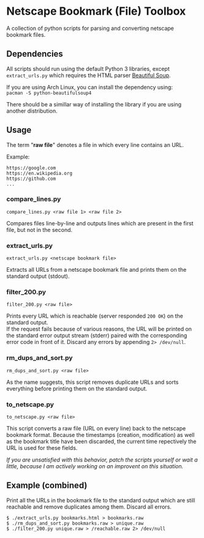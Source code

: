 # Netscape Bookmark (File) Toolbox

A collection of python scripts for parsing and converting netscape bookmark files.

## Dependencies

All scripts should run using the default Python 3 libraries,
except `extract_urls.py` which requires the HTML parser
[Beautiful Soup](https://en.wikipedia.org/wiki/Beautiful_Soup_(HTML_parser)).

If you are using Arch Linux, you can install the dependency using:  
`pacman -S python-beautifulsoup4`

There should be a simillar way of installing the library if you are using another distribution.

## Usage

The term "**raw file**" denotes a file in which every line contains an URL.

Example:

```
https://google.com
https://en.wikipedia.org
https://github.com
...
```

### compare_lines.py

`compare_lines.py <raw file 1> <raw file 2>`

Compares files line-by-line and outputs lines which are present in
the first file, but not in the second.

### extract_urls.py

`extract_urls.py <netscape bookmark file>`

Extracts all URLs from a netscape bookmark file and prints them on the
standard output (stdout).

### filter_200.py

`filter_200.py <raw file>`

Prints every URL which is reachable (server responded `200 OK`)
on the standard output.  
If the request fails because of various reasons, the URL will be printed on the
standard error output stream (stderr) paired with the corresponding error code
in front of it. Discard any errors by appending `2> /dev/null`.

### rm_dups_and_sort.py

`rm_dups_and_sort.py <raw file>`

As the name suggests, this script removes duplicate URLs and sorts everything
before printing them on the standard output.

### to_netscape.py

`to_netscape.py <raw file>`

This script converts a raw file (URL on every line) back to the netscape bookmark format.
Because the timestamps (creation, modification) as well as the bookmark title have been discarded,
the current time repectively the URL is used for these fields.

*If you are unsatisfied with this behavior, patch the scripts yourself or wait a little,
because I am actively working on an improvent on this situation.*

## Example (combined)

Print all the URLs in the bookmark file to the standard output which are still reachable
and remove duplicates among them. Discard all errors.

```
$ ./extract_urls.py bookmarks.html > bookmarks.raw
$ ./rm_dups_and_sort.py bookmarks.raw > unique.raw
$ ./filter_200.py unique.raw > /reachable.raw 2> /dev/null
```
